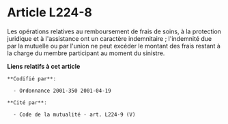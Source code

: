 # Article L224-8

Les opérations relatives au remboursement de frais de soins, à la protection juridique et à l'assistance ont un caractère
indemnitaire ; l'indemnité due par la mutuelle ou par l'union ne peut excéder le montant des frais restant à la charge du
membre participant au moment du sinistre.

**Liens relatifs à cet article**

	**Codifié par**:

	  - Ordonnance 2001-350 2001-04-19

	**Cité par**:

	  - Code de la mutualité - art. L224-9 (V)
